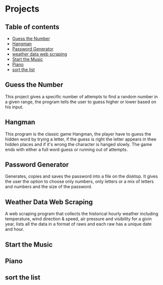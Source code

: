 # Projects
## Table of contents
* [Guess the Number](#guess-the-number)
* [Hangman](#hangman)
* [Password Generator](#password-generator)
* [weather data web scraping](#weather_data_web_scraping)
* [Start the Music](#start-the-music)
* [Piano](#piano)
* [sort the list](#sort-the-list)

## Guess the Number
This project gives a specific number of attempts to find a random number in a given range, the program tells the user to guess higher or lower based on his input.
	
## Hangman
This program is the classic game Hangman, the player have to guess the hidden word by trying a letter, if the guess is right the letter appears in thee hidden places and if it's wrong the character is hanged slowly.
The game ends with either a full word guess or running out of attempts.
	
## Password Generator
Generates, copies and saves the password into a file on the disktop.
It gives the user the option to choose only numbers, only letters or a mix of letters and numbers and the size of the password.

## Weather Data Web Scraping
A web scraping program that collects the historical hourly weather including temperature, wind direction & speed, air pressure and visibility for a givin year, lists all the data in a format of raws and each raw has a unique date and hour.

## Start the Music
## Piano
## sort the list
